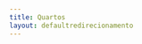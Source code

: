 ```yaml
---
title: Quartos
layout: defaultredirecionamento
---
```

<meta http-equiv="refresh" content="1; URL='hhttps://hotels.cloudbeds.com/pt-br/reservas/e45cDT#promo=PromocaoSite10'"/>
